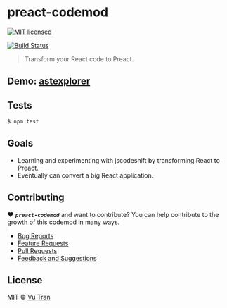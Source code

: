 # preact-codemod

[![MIT licensed](https://img.shields.io/badge/license-MIT-blue.svg)](LICENSE)

[![Build Status](https://travis-ci.org/vutran/preact-codemod.svg?branch=master)](https://travis-ci.org/vutran/preact-codemod)

> Transform your React code to Preact.

## Demo: [astexplorer](http://astexplorer.net/#/Pcp2Q5NFLq/10)

## Tests

```bash
$ npm test
```

## Goals

- Learning and experimenting with jscodeshift by transforming React to Preact.
- Eventually can convert a big React application.

## Contributing

♥ ***`preact-codemod`*** and want to contribute? You can help contribute to the growth of this codemod in many ways.

- [Bug Reports](CONTRIBUTING.md#bug-reports)
- [Feature Requests](CONTRIBUTING.md#feature-requests)
- [Pull Requests](CONTRIBUTING.md#pull-requests)
- [Feedback and Suggestions](CONTRIBUTING.md#feedback-and-suggestions)

## License

MIT © [Vu Tran](https://github.com/vutran/)
